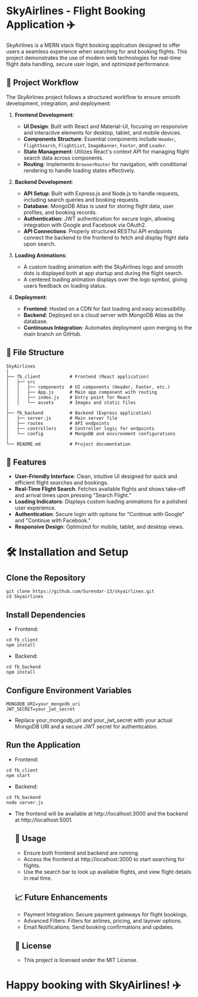 # SkyAirlines - Flight Booking Application ✈️

SkyAirlines is a MERN stack flight booking application designed to offer users a seamless experience when searching for and booking flights. This project demonstrates the use of modern web technologies for real-time flight data handling, secure user login, and optimized performance.

## 🚀 Project Workflow

The SkyAirlines project follows a structured workflow to ensure smooth development, integration, and deployment:

1. **Frontend Development**: 
   - **UI Design**: Built with React and Material-UI, focusing on responsive and interactive elements for desktop, tablet, and mobile devices.
   - **Components Structure**: Essential components include `Header`, `FlightSearch`, `FlightList`, `ImageBanner`, `Footer`, and `Loader`.
   - **State Management**: Utilizes React's context API for managing flight search data across components.
   - **Routing**: Implements `BrowserRouter` for navigation, with conditional rendering to handle loading states effectively.

2. **Backend Development**:
   - **API Setup**: Built with Express.js and Node.js to handle requests, including search queries and booking requests.
   - **Database**: MongoDB Atlas is used for storing flight data, user profiles, and booking records.
   - **Authentication**: JWT authentication for secure login, allowing integration with Google and Facebook via OAuth2.
   - **API Connections**: Properly structured RESTful API endpoints connect the backend to the frontend to fetch and display flight data upon search.

3. **Loading Animations**:
   - A custom loading animation with the SkyAirlines logo and smooth dots is displayed both at app startup and during the flight search.
   - A centered loading animation displays over the logo symbol, giving users feedback on loading status.

4. **Deployment**:
   - **Frontend**: Hosted on a CDN for fast loading and easy accessibility.
   - **Backend**: Deployed on a cloud server with MongoDB Atlas as the database.
   - **Continuous Integration**: Automates deployment upon merging to the main branch on GitHub.

## 📂 File Structure

```plaintext
SkyAirlines
│
├── fb_client           # Frontend (React application)
│   ├── src
│   │   ├── components  # UI components (Header, Footer, etc.)
│   │   ├── App.js      # Main app component with routing
│   │   ├── index.js    # Entry point for React
│   │   └── assets      # Images and static files
│
├── fb_backend          # Backend (Express application)
│   ├── server.js       # Main server file
│   ├── routes          # API endpoints
│   ├── controllers     # Controller logic for endpoints
│   └── config          # MongoDB and environment configurations
│
└── README.md           # Project documentation
```     

## 🌟 Features

- **User-Friendly Interface**: Clean, intuitive UI designed for quick and efficient flight searches and bookings.
- **Real-Time Flight Search**: Fetches available flights and shows take-off and arrival times upon pressing "Search Flight."
- **Loading Indicators**: Displays custom loading animations for a polished user experience.
- **Authentication**: Secure login with options for "Continue with Google" and "Continue with Facebook."
- **Responsive Design**: Optimized for mobile, tablet, and desktop views.

# 🛠️ Installation and Setup
## Clone the Repository
```
git clone https://github.com/Surendar-13/skyairlines.git
cd Skyairlines
```
## Install Dependencies
- Frontend:
```
cd fb_client
npm install
```
- Backend:
```
cd fb_backend
npm install
```
## Configure Environment Variables
```
MONGODB_URI=your_mongodb_uri
JWT_SECRET=your_jwt_secret
```
- Replace your_mongodb_uri and your_jwt_secret with your actual MongoDB URI and a secure JWT secret for authentication.
## Run the Application
- Frontend:
```
cd fb_client
npm start
```
- Backend:
```
cd fb_backend
node server.js
```
- The frontend will be available at http://localhost:3000 and the backend at http://localhost:5001.

  ## 📌 Usage
  - Ensure both frontend and backend are running.
  - Access the frontend at http://localhost:3000 to start searching for flights.
  - Use the search bar to look up available flights, and view flight details in real time.

  ## 📈 Future Enhancements
  - Payment Integration: Secure payment gateways for flight bookings.
  - Advanced Filters: Filters for airlines, pricing, and layover options.
  - Email Notifications: Send booking confirmations and updates.
 
  ## 📝 License
  - This project is licensed under the MIT License.

# Happy booking with SkyAirlines! ✈️
